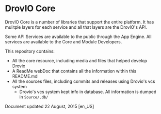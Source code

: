# DrovIO Core

DrovIO Core is a number of libraries that support the entire platform.
It has mulitple layers for each service and all that layers are the DrovIO's API.

Some API Services are available to the public through the App Engine.
All services are available to the Core and Module Developers.

This repository contains:
* All the core resource, including media and files that helped develop Drovio
* A ReadMe webDoc that contains all the information within this README.md
* All the sources files, including commits and releases using Drovio's vcs system
  * Drovio's vcs system kept info in database. All information is dumped in `Source/.db/`

Document updated 22 August, 2015 [en_US]
